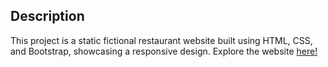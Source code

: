## Description
This project is a static fictional restaurant website built using HTML, CSS, and Bootstrap, showcasing a responsive design. Explore the website [here!](https://er-hiba.github.io/Fictional-Restaurant-Website/)
